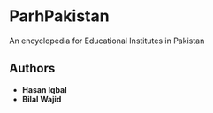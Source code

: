 # ParhPakistan
An encyclopedia for Educational Institutes in Pakistan

## Authors
* **Hasan Iqbal**
* **Bilal Wajid**
